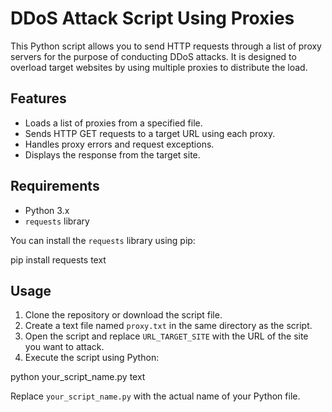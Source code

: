 # DDoS Attack Script Using Proxies

This Python script allows you to send HTTP requests through a list of proxy servers for the purpose of conducting DDoS attacks. It is designed to overload target websites by using multiple proxies to distribute the load.

## Features

- Loads a list of proxies from a specified file.
- Sends HTTP GET requests to a target URL using each proxy.
- Handles proxy errors and request exceptions.
- Displays the response from the target site.

## Requirements

- Python 3.x
- `requests` library

You can install the `requests` library using pip:


pip install requests
text

## Usage

1. Clone the repository or download the script file.
2. Create a text file named `proxy.txt` in the same directory as the script.
3. Open the script and replace `URL_TARGET_SITE` with the URL of the site you want to attack.
4. Execute the script using Python:


python your_script_name.py
text

Replace `your_script_name.py` with the actual name of your Python file.


